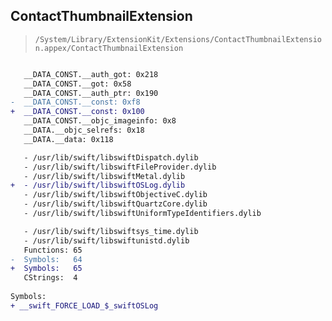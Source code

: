 ## ContactThumbnailExtension

> `/System/Library/ExtensionKit/Extensions/ContactThumbnailExtension.appex/ContactThumbnailExtension`

```diff

   __DATA_CONST.__auth_got: 0x218
   __DATA_CONST.__got: 0x58
   __DATA_CONST.__auth_ptr: 0x190
-  __DATA_CONST.__const: 0xf8
+  __DATA_CONST.__const: 0x100
   __DATA_CONST.__objc_imageinfo: 0x8
   __DATA.__objc_selrefs: 0x18
   __DATA.__data: 0x118

   - /usr/lib/swift/libswiftDispatch.dylib
   - /usr/lib/swift/libswiftFileProvider.dylib
   - /usr/lib/swift/libswiftMetal.dylib
+  - /usr/lib/swift/libswiftOSLog.dylib
   - /usr/lib/swift/libswiftObjectiveC.dylib
   - /usr/lib/swift/libswiftQuartzCore.dylib
   - /usr/lib/swift/libswiftUniformTypeIdentifiers.dylib

   - /usr/lib/swift/libswiftsys_time.dylib
   - /usr/lib/swift/libswiftunistd.dylib
   Functions: 65
-  Symbols:   64
+  Symbols:   65
   CStrings:  4
 
Symbols:
+ __swift_FORCE_LOAD_$_swiftOSLog

```
